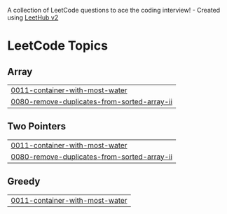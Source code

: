 A collection of LeetCode questions to ace the coding interview! - Created using [LeetHub v2](https://github.com/arunbhardwaj/LeetHub-2.0)
<!---LeetCode Topics Start-->
# LeetCode Topics
## Array
|  |
| ------- |
| [0011-container-with-most-water](https://github.com/manimanoj871/Leetcode/tree/master/0011-container-with-most-water) |
| [0080-remove-duplicates-from-sorted-array-ii](https://github.com/manimanoj871/Leetcode/tree/master/0080-remove-duplicates-from-sorted-array-ii) |
## Two Pointers
|  |
| ------- |
| [0011-container-with-most-water](https://github.com/manimanoj871/Leetcode/tree/master/0011-container-with-most-water) |
| [0080-remove-duplicates-from-sorted-array-ii](https://github.com/manimanoj871/Leetcode/tree/master/0080-remove-duplicates-from-sorted-array-ii) |
## Greedy
|  |
| ------- |
| [0011-container-with-most-water](https://github.com/manimanoj871/Leetcode/tree/master/0011-container-with-most-water) |
<!---LeetCode Topics End-->
